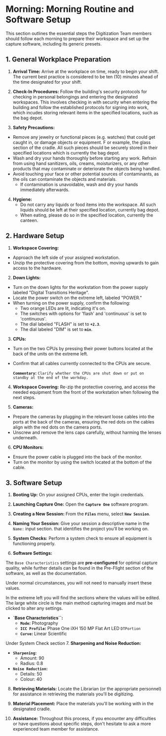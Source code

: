 # Morning: Morning Routine and Software Setup

This section outlines the essential steps the Digitization Team members should follow each morning to prepare their workspace and set up the capture software, including its generic presets.

## 1. General Workplace Preparation

1. **Arrival Time:** Arrive at the workplace on time, ready to begin your shift. The current best practice is considered to be ten (10) minutes ahead of the time designated for your shift.

2. **Check-In Procedures:** Follow the building's security protocols for checking in personal belongings and entering the designated workspaces. This involves checking in with security when entering the building and follow the established protocols for signing into work, which incudes storing relevant items in the specified locations, such as the bag depot.

3. **Safety Precautions:**
- Remove any jewelry or functional pieces (e.g. watches) that could get caught in, or damage objects or equipment. F or example, the glass section of the cradle. All such pieces should be securely stored in their specified locations which is currently the bag depot.
- Wash and dry your hands thoroughly before starting any work. Refrain from using hand sanitizers, oils, creams, moisturizers, or any other products that may contaminate or deteriorate the objects being handled.
- Avoid touching your face or other potential sources of contaminants, as the oils can contaminate the objects and materials.
    - If contamination is unavoidable, wash and dry your hands immediately afterwards.

4. **Hygiene:**
    - Do not carry any liquids or food items into the workspace. All such liquids should be left at their specified location, currently bag depot.
    - When eating, please do so in the specified location, currently the canteen.

## 2. Hardware Setup

1. **Workspace Covering:**
- Approach the left side of your assigned workstation.
- Unzip the protective covering from the bottom, moving upwards to gain access to the hardware.

2. **Down Lights:**
- Turn on the down lights for the workstation from the power supply labeled "Digital Transitions Heritage".
- Locate the power switch on the extreme left, labeled "POWER."
- When turning on the power supply, confirm the following:
    - Two orange LEDs are lit, indicating it's on.
    - The switches with options for 'flash' and 'continuous' is set to 'continuous'.
    - The dial labeled "FLASH" is set to **`+2.3`**.
    - The dial labeled "DIM" is set to **`min`**.

3. **CPUs:**
- Turn on the two CPUs by pressing their power buttons located at the back of the units on the extreme left.
- Confirm that all cables currently connected to the CPUs are secure.

    **`Commentary`:** `Clarify whether the CPUs are shut down or put on standby at the end of the workday.`

4. **Workspace Covering:** Re-zip the protective covering, and access the needed equipment from the front of the workstation when following the next steps.

5. **Cameras:**
- Prepare the cameras by plugging in the relevant loose cables into the ports at the back of the cameras, ensuring the red dots on the cables align with the red dots on the camera ports.
- Unscrew and remove the lens caps carefully, without harming the lenses underneath.

6. **CPU Monitors:**
- Ensure the power cable is plugged into the back of the monitor.
- Turn on the monitor by using the switch located at the bottom of the cable.

## 3. Software Setup

1. **Booting Up:** On your assigned CPUs, enter the login credentials.

2. **Launching Capture One:** Open the **`Capture One`** software program.

3. **Creating a New Session:** From the **`Files`** menu, select **`New Session`**.

4. **Naming Your Session:** Give your session a descriptive name in the `Name:` input section.  that identifies the project you'll be working on.

5. **System Checks:** Perform a system check to ensure all equipment is functioning properly.

6. **Software Settings:**

The `Base Characteristics` settings are **pre-configured** for optimal capture quality, while further details can be found in the Pre-Flight section of the software, as well as the documentation.

Under normal circumstances, you will not need to manually insert these values.

In the extreme left you will find the sections where the values will be edited. The large white circle is the main method capturing images and must be clicked to alter any settings.

- **`Base Characteristics``:**
    - **`Mode`:** Photography
    - **`ICC Profile`:** Phase One iXH 150 MP Flat Art LED `DTPortion`
    - **`Curve`:** Linear Scientific

Under System Check section
7. **Sharpening and Noise Reduction:**
- **`Sharpening`:**
    - Amount: 90
    - Radius: 0.8
- **`Noise Reduction`:**
    - Details: 50
    - Colour: 40

8. **Retrieving Materials:** Locate the Librarian (or the appropriate personnel) for assistance in retrieving the materials you'll be digitizing.

9. **Material Placement:** Place the materials you'll be working with in the designated cradle.

10. **Assistance:** Throughout this process, if you encounter any difficulties or have questions about specific steps, don't hesitate to ask a more experienced team member for assistance.